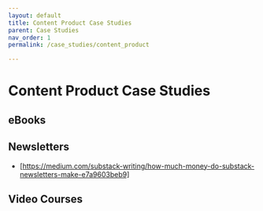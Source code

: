 ```yaml
---
layout: default
title: Content Product Case Studies
parent: Case Studies
nav_order: 1
permalink: /case_studies/content_product

---
```


# Content Product Case Studies

## eBooks

## Newsletters

- [https://medium.com/substack-writing/how-much-money-do-substack-newsletters-make-e7a9603beb9]

## Video Courses